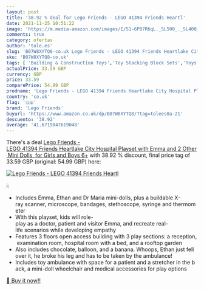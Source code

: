 ```yaml
---
layout: post
title: '38.92 % deal for Lego Friends - LEGO 41394 Friends Heartl'
date: 2021-11-25 10:51:22
image: 'https://m.media-amazon.com/images/I/51-6P87R6qL._SL500_._SL400_.jpg'
comments: true
category: ofertas
author: 'tole.es'
slug: 'B07W8XYTQ8-co.uk Lego Friends - LEGO 41394 Friends Heartlake City...'
sku: 'B07W8XYTQ8-co.uk'
tags: [ 'Building & Construction Toys','Toy Stacking Block Sets','Toys & Games','Toys Store','lego','lego friends', ]
actualPrice: 33.59 GBP
currency: GBP
price: 33.59
comparePrice: 54.99 GBP
prodname: 'Lego Friends - LEGO 41394 Friends Heartlake City Hospital Playset with Emma and 2 Other Mini Dolls  for Girls and Boys 6+'
country: 'co.uk'
flag: '🇬🇧'
brand: 'Lego Friends'
buyurl: 'https://www.amazon.co.uk/dp/B07W8XYTQ8/?tag=tolees0a-21'
descuento: '38.92'
average: '41.6719047619048'
---
```


There's a deal [Lego Friends - LEGO 41394 Friends Heartlake City Hospital Playset with Emma and 2 Other Mini Dolls  for Girls and Boys 6+](https://www.amazon.co.uk/dp/B07W8XYTQ8/?tag=tolees0a-21)  with  38.92 % discount, final price tag of  33.59 GBP (original: 54.99 GBP) here:

[![Lego Friends - LEGO 41394 Friends Heartl](https://m.media-amazon.com/images/I/51-6P87R6qL._SL500_._SL400_.jpg)](https://www.amazon.co.uk/dp/B07W8XYTQ8/?tag=tolees0a-21)

ℹ️:

- Includes Emma, Ethan and Dr Maria mini-dolls, plus a buildable X-ray scanner, microscope, bandages, stethoscope, syringe and thermometer
- With this playset, kids will role-play as a doctor, patient and visitor Emma, and recreate real-life scenarios while developing empathy
- Features 3 floors open access building with 3 play sections: a reception, examination room, hospital room with a bed, and a rooftop garden
- Also includes chocolate, balloon, and a banana. Whoops, Ethan just fell over it, he broke his leg and has to be taken by the ambulance!
- Includes toy ambulance with space for a patient and a stretcher in the back, a mini-doll wheelchair and medical accessories for play options

[🛒 Buy it now!!](https://www.amazon.co.uk/dp/B07W8XYTQ8/?tag=tolees0a-21)
